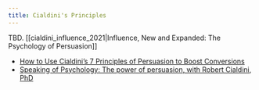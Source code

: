 ```yaml
---
title: Cialdini's Principles
---
```


TBD.
[[cialdini_influence_2021|Influence, New and Expanded: The Psychology of Persuasion]]


- [How to Use Cialdini’s 7 Principles of Persuasion to Boost Conversions](https://cxl.com/blog/cialdinis-principles-persuasion/)
- [Speaking of Psychology: The power of persuasion, with Robert Cialdini, PhD](https://www.apa.org/news/podcasts/speaking-of-psychology/persuasion)




